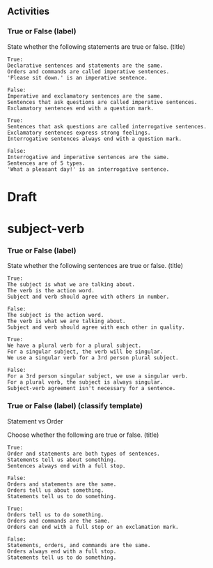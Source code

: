 ## Activities

### True or False (label)

State whether the following statements are true or false. (title)

```
True:
Declarative sentences and statements are the same.
Orders and commands are called imperative sentences.
'Please sit down.' is an imperative sentence.

False:
Imperative and exclamatory sentences are the same.
Sentences that ask questions are called imperative sentences.
Exclamatory sentences end with a question mark.
```

```
True:
Sentences that ask questions are called interrogative sentences.
Exclamatory sentences express strong feelings.
Interrogative sentences always end with a question mark.

False:
Interrogative and imperative sentences are the same.
Sentences are of 5 types.
'What a pleasant day!' is an interrogative sentence.
```

# Draft

# subject-verb

### True or False (label)

State whether the following sentences are true or false. (title)

```
True:
The subject is what we are talking about.
The verb is the action word.
Subject and verb should agree with others in number.

False:
The subject is the action word.
The verb is what we are talking about.
Subject and verb should agree with each other in quality.
```

```
True:
We have a plural verb for a plural subject.
For a singular subject, the verb will be singular.
We use a singular verb for a 3rd person plural subject.

False:
For a 3rd person singular subject, we use a singular verb.
For a plural verb, the subject is always singular.
Subject-verb agreement isn't necessary for a sentence.
```

### True or False (label) (classify template)

Statement vs Order

Choose whether the following are true or false. (title)

```
True:
Order and statements are both types of sentences.
Statements tell us about something.
Sentences always end with a full stop.

False:
Orders and statements are the same.
Orders tell us about something.
Statements tell us to do something.
```

```
True:
Orders tell us to do something.
Orders and commands are the same.
Orders can end with a full stop or an exclamation mark.

False:
Statements, orders, and commands are the same.
Orders always end with a full stop.
Statements tell us to do something.
```
